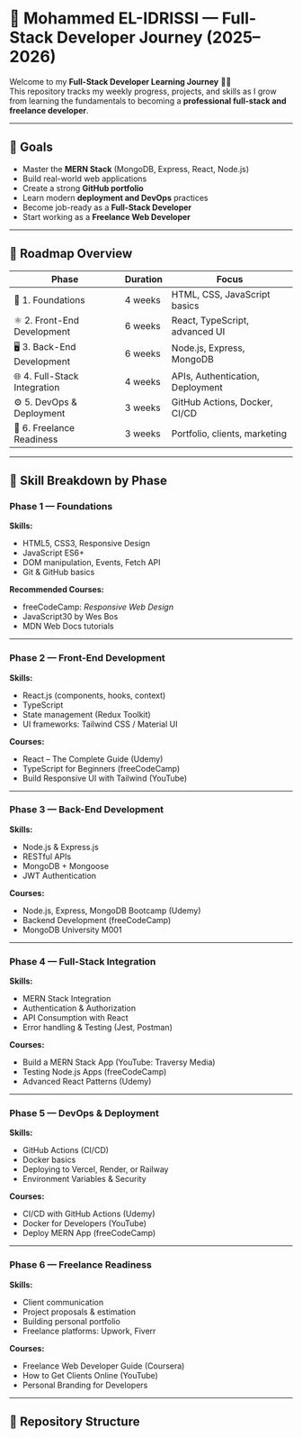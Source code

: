 # 🚀 Mohammed EL-IDRISSI — Full-Stack Developer Journey (2025–2026)

Welcome to my **Full-Stack Developer Learning Journey** 👨‍💻  
This repository tracks my weekly progress, projects, and skills as I grow from learning the fundamentals to becoming a **professional full-stack and freelance developer**.

---

## 🎯 Goals

- Master the **MERN Stack** (MongoDB, Express, React, Node.js)
- Build real-world web applications
- Create a strong **GitHub portfolio**
- Learn modern **deployment and DevOps** practices
- Become job-ready as a **Full-Stack Developer**
- Start working as a **Freelance Web Developer**

---

## 📅 Roadmap Overview

| Phase | Duration | Focus |
|-------|-----------|--------|
| 🧩 1. Foundations | 4 weeks | HTML, CSS, JavaScript basics |
| ⚛️ 2. Front-End Development | 6 weeks | React, TypeScript, advanced UI |
| 🖥️ 3. Back-End Development | 6 weeks | Node.js, Express, MongoDB |
| 🌐 4. Full-Stack Integration | 4 weeks | APIs, Authentication, Deployment |
| ⚙️ 5. DevOps & Deployment | 3 weeks | GitHub Actions, Docker, CI/CD |
| 💼 6. Freelance Readiness | 3 weeks | Portfolio, clients, marketing |

---

## 🧠 Skill Breakdown by Phase

### **Phase 1 — Foundations**
**Skills:**
- HTML5, CSS3, Responsive Design
- JavaScript ES6+
- DOM manipulation, Events, Fetch API
- Git & GitHub basics

**Recommended Courses:**
- freeCodeCamp: *Responsive Web Design*
- JavaScript30 by Wes Bos
- MDN Web Docs tutorials

---

### **Phase 2 — Front-End Development**
**Skills:**
- React.js (components, hooks, context)
- TypeScript
- State management (Redux Toolkit)
- UI frameworks: Tailwind CSS / Material UI

**Courses:**
- React – The Complete Guide (Udemy)
- TypeScript for Beginners (freeCodeCamp)
- Build Responsive UI with Tailwind (YouTube)

---

### **Phase 3 — Back-End Development**
**Skills:**
- Node.js & Express.js
- RESTful APIs
- MongoDB + Mongoose
- JWT Authentication

**Courses:**
- Node.js, Express, MongoDB Bootcamp (Udemy)
- Backend Development (freeCodeCamp)
- MongoDB University M001

---

### **Phase 4 — Full-Stack Integration**
**Skills:**
- MERN Stack Integration
- Authentication & Authorization
- API Consumption with React
- Error handling & Testing (Jest, Postman)

**Courses:**
- Build a MERN Stack App (YouTube: Traversy Media)
- Testing Node.js Apps (freeCodeCamp)
- Advanced React Patterns (Udemy)

---

### **Phase 5 — DevOps & Deployment**
**Skills:**
- GitHub Actions (CI/CD)
- Docker basics
- Deploying to Vercel, Render, or Railway
- Environment Variables & Security

**Courses:**
- CI/CD with GitHub Actions (Udemy)
- Docker for Developers (YouTube)
- Deploy MERN App (freeCodeCamp)

---

### **Phase 6 — Freelance Readiness**
**Skills:**
- Client communication
- Project proposals & estimation
- Building personal portfolio
- Freelance platforms: Upwork, Fiverr

**Courses:**
- Freelance Web Developer Guide (Coursera)
- How to Get Clients Online (YouTube)
- Personal Branding for Developers

---

## 🧱 Repository Structure

